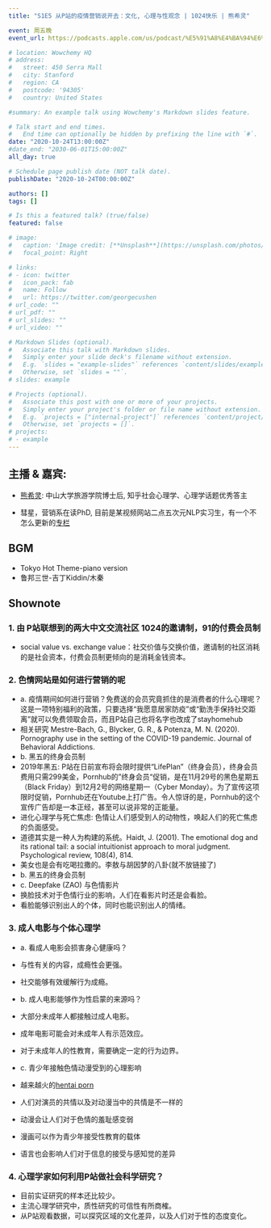 ```yaml
---
title: "S1E5 从P站的疫情营销说开去：文化, 心理与性观念 | 1024快乐 | 熊希灵"

event: 周五晚
event_url: https://podcasts.apple.com/us/podcast/%E5%91%A8%E4%BA%94%E6%99%9A-friday-night/id1530400989

# location: Wowchemy HQ
# address:
#   street: 450 Serra Mall
#   city: Stanford
#   region: CA
#   postcode: '94305'
#   country: United States

#summary: An example talk using Wowchemy's Markdown slides feature.

# Talk start and end times.
#   End time can optionally be hidden by prefixing the line with `#`.
date: "2020-10-24T13:00:00Z"
#date_end: "2030-06-01T15:00:00Z"
all_day: true

# Schedule page publish date (NOT talk date).
publishDate: "2020-10-24T00:00:00Z"

authors: []
tags: []

# Is this a featured talk? (true/false)
featured: false

# image:
#   caption: 'Image credit: [**Unsplash**](https://unsplash.com/photos/bzdhc5b3Bxs)'
#   focal_point: Right

# links:
# - icon: twitter
#   icon_pack: fab
#   name: Follow
#   url: https://twitter.com/georgecushen
# url_code: ""
# url_pdf: ""
# url_slides: ""
# url_video: ""

# Markdown Slides (optional).
#   Associate this talk with Markdown slides.
#   Simply enter your slide deck's filename without extension.
#   E.g. `slides = "example-slides"` references `content/slides/example-slides.md`.
#   Otherwise, set `slides = ""`.
# slides: example

# Projects (optional).
#   Associate this post with one or more of your projects.
#   Simply enter your project's folder or file name without extension.
#   E.g. `projects = ["internal-project"]` references `content/project/deep-learning/index.md`.
#   Otherwise, set `projects = []`.
# projects:
# - example
---
```



## 主播 & 嘉宾:

- [熊希灵](https://www.zhihu.com/people/xiong-xi-ling): 中山大学旅游学院博士后, 知乎社会心理学、心理学话题优秀答主

- 彗星，营销系在读PhD, 目前是某视频网站二点五次元NLP实习生，有一个不怎么更新的[专栏](https://zhuanlan.zhihu.com/LDSBuilding-4F ) 


## BGM
- Tokyo Hot Theme-piano version
- 鲁邦三世-吉丁Kiddin/木秦

## Shownote

### 1. 由 P站联想到的两大中文交流社区 1024的邀请制，91的付费会员制
  - social value  vs. exchange value：社交价值与交换价值，邀请制的社区消耗的是社会资本，付费会员制更倾向的是消耗金钱资本。

### 2. 色情网站是如何进行营销的呢 
  - a. 疫情期间如何进行营销？免费送的会员究竟抓住的是消费者的什么心理呢？这是一项特别福利的政策，只要选择“我愿意居家防疫”或“勤洗手保持社交距离”就可以免费领取会员，而且P站自己也将名字也改成了stayhomehub
  - 相关研究 Mestre-Bach, G., Blycker, G. R., & Potenza, M. N. (2020). Pornography use in the setting of the COVID-19 pandemic. Journal of Behavioral Addictions.
  - b. 黑五的终身会员制
  - 2019年黑五: P站在日前宣布将会限时提供“LifePlan”（终身会员），终身会员费用只需299美金，Pornhub的”终身会员“促销，是在11月29号的黑色星期五（Black Friday）到12月2号的网络星期一（Cyber Monday）。为了宣传这项限时促销，Pornhub还在Youtube上打广告。令人惊讶的是，Pornhub的这个宣传广告却是一本正经，甚至可以说非常的正能量。
  - 进化心理学与死亡焦虑: 色情让人们感受到人的动物性，唤起人们的死亡焦虑的负面感受。
  - 道德其实是一种人为构建的系统。Haidt, J. (2001). The emotional dog and its rational tail: a social intuitionist approach to moral judgment. Psychological review, 108(4), 814.
  - 美女也是会有吃喝拉撒的。李敖与胡因梦的八卦(就不放链接了)
  - b. 黑五的终身会员制
  - c. Deepfake (ZAO) 与色情影片
  - 换脸技术对于色情行业的影响，人们在看影片时还是会看脸。
  - 看脸能够识别出人的个体，同时也能识别出人的情绪。

### 3. 成人电影与个体心理学
  - a. 看成人电影会损害身心健康吗？
  - 与性有关的内容，成瘾性会更强。
  - 社交能够有效缓解行为成瘾。
  
  - b. 成人电影能够作为性启蒙的来源吗？
  - 大部分未成年人都接触过成人电影。
  - 成年电影可能会对未成年人有示范效应。
  - 对于未成年人的性教育，需要确定一定的行为边界。
  
  - c. 青少年接触色情动漫受到的心理影响
  - 越来越火的[hentai porn](https://mp.weixin.qq.com/s/QMhjdpkrGooriiBEcxyC4g)
  - 人们对演员的共情以及对动漫当中的共情是不一样的
  - 动漫会让人们对于色情的羞耻感变弱
  - 漫画可以作为青少年接受性教育的载体
  - 语言也会影响人们对于信息的接受与感知觉的差异

### 4. 心理学家如何利用P站做社会科学研究？
  - 目前实证研究的样本还比较少。
  - 主流心理学研究中，质性研究的可信性有所商榷。
  - 从P站观看数据，可以探究区域的文化差异，以及人们对于性的态度变化。
  